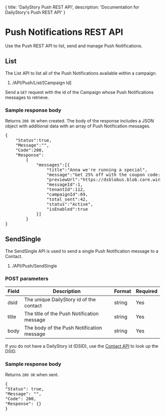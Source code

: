 {
	title: 'DailyStory Push REST API',
	description: 'Documentation for DailyStory\'s Push REST API'
}
# Push Notifications REST API
Use the Push REST API to list, send and manage Push Notifications.

## List
The List API to list all of the Push Notifications available within a campaign.

<ol class="api"><li value="GET">/API/Push/List/[Campaign Id]</li></ol>

Send a `GET` request with the id of the Campaign whose Push Notifications messages to retrieve.

### Sample response body
Returns `200 OK` when created. The body of the response includes a JSON object with additional data with an array of Push Notification messages.

<pre class="brush: javascript">
{
    "Status":true,
    "Message":"",
    "Code":200,
    "Response":
        {
            "messages":[{
                "title":"Anna we're running a special",
                "message":"Get 25% off with the coupon code: DailyStory Today",
                "previewUrl":"https://dsblobus.blob.core.windows.net/ghg0ctulvdx7bu10/assets/asset-PushNotification-1-rg27.png",
                "messageId":1,
                "tenantId":112,
                "campaignId":69,
                "total_sent":42,
                "status":"Active",
                "isEnabled":true
            }]
        }
}
</pre>

## SendSingle
The SendSingle API is used to send a single Push Notification message to a Contact.

<ol class="api"><li value="POST">/API/Push/SendSingle</li></ol>

### POST parameters

<table class="table">
<thead>
<tr>
<th>Field</th>
<th>Description</th>
<th>Format</th>
<th>Required</th>
</tr>
</thead>
<tbody>
<tr>
<td>dsid</td>
<td>The unique DailyStory id of the contact</td>
<td>string</td>
<td>Yes</td>
</tr>
<tr>
<td>title</td>
<td>The title of the Push Notification message</td>
<td>string</td>
<td>Yes</td>
</tr>
<tr>
<td>body</td>
<td>The body of the Push Notification message</td>
<td>string</td>
<td>Yes</td>
</tr>
</tbody>
</table>

If you do not have a DailyStory id (DSID), use the [Contact API](/api/contact) to look up the DSID.

### Sample response body
Returns `200 OK` when sent.

<pre class="brush: javascript">
{
"Status": true,
"Message": "",
"Code": 200,
"Response": {}
}
</pre>
